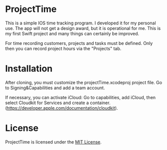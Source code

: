 # ProjectTime
This is a simple IOS time tracking program. I developed it for my personal use. The app will not get a design award, but it is operational for me. This is my first Swift project and many things can certainly be improved.

For time recording customers, projects and tasks must be defined. Only then you can record project hours via the "Projects" tab.

# Installation

After cloning, you must customize the projectTime.xcodeproj project file. Go to Signing&Capabilities and add a team account.

If necessary, you can activate iCloud:
Go to capabilities, add iCloud, then select Cloudkit for Services and create a container. (https://developer.apple.com/documentation/cloudkit).

# License

ProjectTime  is licensed under the [MIT License](https://vmanot.mit-license.org/).
